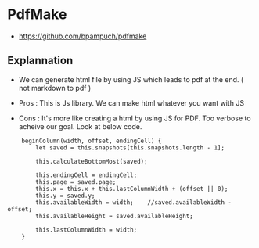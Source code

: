 # PdfMake 
- https://github.com/bpampuch/pdfmake

## Explannation
- We can generate html file by using JS which leads to pdf at the end. ( not markdown to pdf )

- Pros : This is Js library. We can make html whatever you want with JS
- Cons : It's more like creating a html by using JS for PDF. Too verbose to acheive our goal. Look at below code. 

```
	beginColumn(width, offset, endingCell) {
		let saved = this.snapshots[this.snapshots.length - 1];

		this.calculateBottomMost(saved);

		this.endingCell = endingCell;
		this.page = saved.page;
		this.x = this.x + this.lastColumnWidth + (offset || 0);
		this.y = saved.y;
		this.availableWidth = width;	//saved.availableWidth - offset;
		this.availableHeight = saved.availableHeight;

		this.lastColumnWidth = width;
	}
```